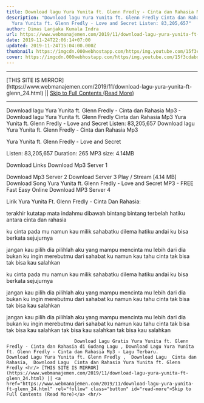 ```yaml
---
title: Download lagu Yura Yunita ft. Glenn Fredly - Cinta dan Rahasia Mp3
description: "Download lagu Yura Yunita ft. Glenn Fredly Cinta dan Rahasia Mp3
  Yura Yunita ft. Glenn Fredly - Love and Secret Listen: 83,205,657"
author: Dimas Lanjaka Kumala Indra
url: https://www.webmanajemen.com/2019/11/download-lagu-yura-yunita-ft-glenn_24.html
date: 2019-11-24T22:06:14+07:00
updated: 2019-11-24T15:04:00.000Z
thumbnail: https://imgcdn.000webhostapp.com/https/img.youtube.com/15f3cdabd1d97ccc9ea06cce95ff1e38.jpeg
cover: https://imgcdn.000webhostapp.com/https/img.youtube.com/15f3cdabd1d97ccc9ea06cce95ff1e38.jpeg
---
```


<hr/> [THIS SITE IS MIRROR](https://www.webmanajemen.com/2019/11/download-lagu-yura-yunita-ft-glenn_24.html) || <a href="https://www.webmanajemen.com/2019/11/download-lagu-yura-yunita-ft-glenn_24.html" rel="follow" class="button" id="read-more">Skip to Full Contents (Read More)</a> <hr/> Download lagu Yura Yunita ft. Glenn Fredly - Cinta dan Rahasia Mp3 - Download lagu Yura Yunita ft. Glenn Fredly Cinta dan Rahasia Mp3 Yura Yunita ft. Glenn Fredly - Love and Secret Listen: 83,205,657 Download lagu Yura Yunita ft. Glenn Fredly - Cinta dan Rahasia Mp3

  Yura Yunita ft.  Glenn Fredly - Love and Secret 

  Listen: 83,205,657 
  Duration: 265 
  MP3 size: 4.14MB 

  Download Links 
  Download Mp3 Server 1 

  Download Mp3 Server 2 
  Download Server 3 
  Play / Stream [4.14 MB] Download Song Yura Yunita ft.  Glenn Fredly - Love and Secret MP3 - FREE Fast Easy Online 
  Download MP3 Server 4 


                             
Lirik Yura Yunita Ft. Glenn Fredly - Cinta Dan Rahasia:
                             
terakhir kutatap mata indahmu
  dibawah bintang bintang
  terbelah hatiku
  antara cinta dan rahasia
  
  ku cinta pada mu namun kau milik
  sahabatku dilema
  hatiku
  andai ku bisa berkata sejujurnya
  
  jangan kau pilih dia
  pilihlah aku yang mampu mencinta mu lebih dari dia
  bukan ku ingin merebutmu dari sahabat ku
  namun kau tahu
  cinta tak bisa tak bisa kau salahkan
  
  ku cinta pada mu namun kau milik
  sahabatku dilema
  hatiku
  andai ku bisa berkata sejujurnya
  
  jangan kau pilih dia
  pilihlah aku yang mampu mencinta mu lebih dari dia
  bukan ku ingin merebutmu dari sahabat ku
  namun kau tahu
  cinta tak bisa tak bisa kau salahkan
  
  jangan kau pilih dia
  pilihlah aku yang mampu mencinta mu lebih dari dia
  bukan ku ingin merebutmu dari sahabat ku
  namun kau tahu
  cinta tak bisa tak bisa kau salahkan
  tak bisa kau salahkan
  tak bisa kau salahkan                                 
                                 
                             Download Lagu Gratis Yura Yunita ft. Glenn Fredly - Cinta dan Rahasia di Gudang Lagu , Download Lagu Yura Yunita ft. Glenn Fredly - Cinta dan Rahasia Mp3 - Lagu Terbaru.                                                         Download Lagu Yura Yunita ft. Glenn Fredly ,  Download Lagu  Cinta dan Rahasia,  Download Lagu  Cinta dan Rahasia Yura Yunita ft. Glenn Fredly <hr/> [THIS SITE IS MIRROR](https://www.webmanajemen.com/2019/11/download-lagu-yura-yunita-ft-glenn_24.html) || <a href="https://www.webmanajemen.com/2019/11/download-lagu-yura-yunita-ft-glenn_24.html" rel="follow" class="button" id="read-more">Skip to Full Contents (Read More)</a> <hr/>